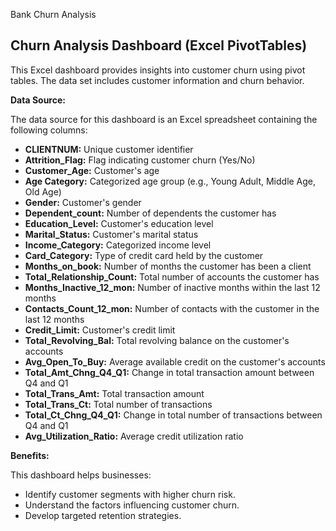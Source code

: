 Bank Churn Analysis 
## Churn Analysis Dashboard (Excel PivotTables)

This Excel dashboard provides insights into customer churn using pivot tables. The data set includes customer information and churn behavior.

**Data Source:**

The data source for this dashboard is an Excel spreadsheet containing the following columns:

* **CLIENTNUM:** Unique customer identifier
* **Attrition_Flag:** Flag indicating customer churn (Yes/No)
* **Customer_Age:** Customer's age
* **Age Category:** Categorized age group (e.g., Young Adult, Middle Age, Old Age)
* **Gender:** Customer's gender
* **Dependent_count:** Number of dependents the customer has
* **Education_Level:** Customer's education level
* **Marital_Status:** Customer's marital status
* **Income_Category:** Categorized income level
* **Card_Category:** Type of credit card held by the customer
* **Months_on_book:** Number of months the customer has been a client
* **Total_Relationship_Count:** Total number of accounts the customer has
* **Months_Inactive_12_mon:** Number of inactive months within the last 12 months
* **Contacts_Count_12_mon:** Number of contacts with the customer in the last 12 months
* **Credit_Limit:** Customer's credit limit
* **Total_Revolving_Bal:** Total revolving balance on the customer's accounts
* **Avg_Open_To_Buy:** Average available credit on the customer's accounts
* **Total_Amt_Chng_Q4_Q1:** Change in total transaction amount between Q4 and Q1
* **Total_Trans_Amt:** Total transaction amount
* **Total_Trans_Ct:** Total number of transactions
* **Total_Ct_Chng_Q4_Q1:** Change in total number of transactions between Q4 and Q1
* **Avg_Utilization_Ratio:** Average credit utilization ratio

**Benefits:**

This dashboard helps businesses:

* Identify customer segments with higher churn risk.
* Understand the factors influencing customer churn.
* Develop targeted retention strategies.

